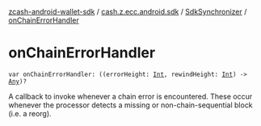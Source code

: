 [zcash-android-wallet-sdk](../../index.md) / [cash.z.ecc.android.sdk](../index.md) / [SdkSynchronizer](index.md) / [onChainErrorHandler](./on-chain-error-handler.md)

# onChainErrorHandler

`var onChainErrorHandler: ((errorHeight: `[`Int`](https://kotlinlang.org/api/latest/jvm/stdlib/kotlin/-int/index.html)`, rewindHeight: `[`Int`](https://kotlinlang.org/api/latest/jvm/stdlib/kotlin/-int/index.html)`) -> `[`Any`](https://kotlinlang.org/api/latest/jvm/stdlib/kotlin/-any/index.html)`)?`

A callback to invoke whenever a chain error is encountered. These occur whenever the
processor detects a missing or non-chain-sequential block (i.e. a reorg).

